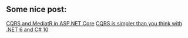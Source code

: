## Some nice post:
[CQRS and MediatR in ASP.NET Core](https://code-maze.com/cqrs-mediatr-in-aspnet-core/)
[CQRS is simpler than you think with .NET 6 and C# 10](https://event-driven.io/en/cqrs_is_simpler_than_you_think_with_net6/)
